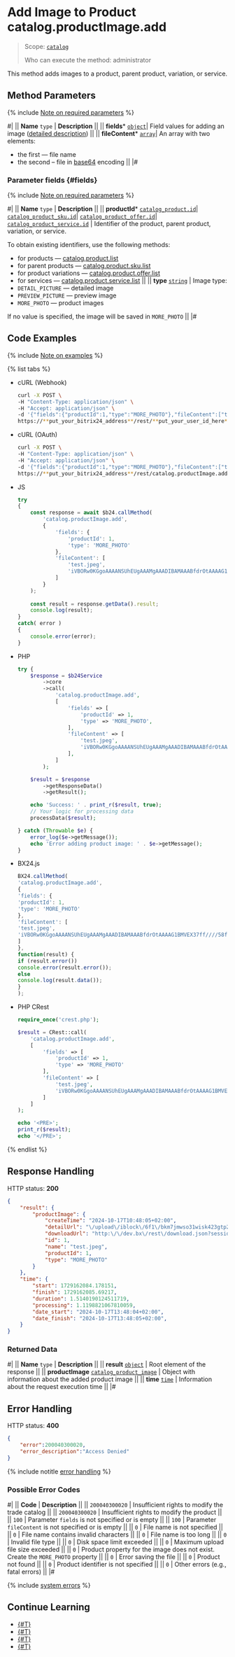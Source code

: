 # Add Image to Product catalog.productImage.add

> Scope: [`catalog`](../../scopes/permissions.md)
>
> Who can execute the method: administrator

This method adds images to a product, parent product, variation, or service.

## Method Parameters

{% include [Note on required parameters](../../../_includes/required.md) %}

#|
|| **Name**
`type` | **Description** ||
|| **fields***
[`object`](../../data-types.md)| Field values for adding an image ([detailed description](#fields)) ||
|| **fileContent***
[`array`](../../data-types.md)| An array with two elements:
- the first — file name
- the second – file in [base64](../../files/how-to-upload-files.md) encoding ||
|#

### Parameter fields {#fields}

{% include [Note on required parameters](../../../_includes/required.md) %}

#|
|| **Name**
`type` | **Description** ||
|| **productId***
[`catalog_product.id`](../data-types.md#catalog_product)\|
[`catalog_product_sku.id`](../data-types.md#catalog_product_sku)\|
[`catalog_product_offer.id`](../data-types.md#catalog_product_offer)\|
[`catalog_product_service.id`](../data-types.md#catalog_product_service) | Identifier of the product, parent product, variation, or service.

To obtain existing identifiers, use the following methods:
- for products — [catalog.product.list](../product/catalog-product-list.md)
- for parent products — [catalog.product.sku.list](../product/sku/catalog-product-sku-list.md)
- for product variations — [catalog.product.offer.list](../product/offer/catalog-product-offer-list.md)
- for services — [catalog.product.service.list](../product/service/catalog-product-service-list.md)
||
|| **type**
[`string`](../../data-types.md) | Image type:
- `DETAIL_PICTURE` — detailed image
- `PREVIEW_PICTURE` — preview image
- `MORE_PHOTO` — product images

If no value is specified, the image will be saved in `MORE_PHOTO`
||
|#

## Code Examples

{% include [Note on examples](../../../_includes/examples.md) %}

{% list tabs %}

- cURL (Webhook)

    ```bash
    curl -X POST \
    -H "Content-Type: application/json" \
    -H "Accept: application/json" \
    -d '{"fields":{"productId":1,"type":"MORE_PHOTO"},"fileContent":["test.jpeg","iVBORw0KGgoAAAANSUhEUgAAAMgAAADIBAMAAABfdrOtAAAAG1BMVEX37ff/­///58fn9+v3+/P779vv8+Pz47/j68/oDfe+3AAAACXBIWXMAAA7EAAAOxAGV­Kw4bAAABrUlEQVR4nO3UT0/CMBjH8ccx2I56IFynkHg1SgxHHCocSfQFGKP3­+e++xL1wn7bPUCAeKF5Mvp+EluX3ZN3ariIAAAAAAAAAAAAAAAAA/q2TwrXZ­ib94LTbj5GdgVbtKxhdXS+2uL270ajQbL9fz4WzcXwVWtbNeIdmt3qSQtwdJ­Ssku1/NHkfdVEKriHFey0G4haS3+ty4ZtEGoipMW+VS7T2m0zc+28tICq4rT­qXtuJV7kWdvsUJtuoc1Hm08ssKo4B1Wn1i6tJu5qrj9dA8lWEzOQEFhV3CCN­Tph2naJ0V+eu0SV+ry3WWQqBVcUNsgiP16ndS4SnzuffL5LWEgKrihqje7Y9­iDTN6mZ38geDNNX2dEm338b5XPafrmRuj/dj4fULfGoXeFTJ/guvayybW1i3­Vl7aM7h+3y2c+y07FfeZjaT9GHVrNYXPG/fkIbCqCPf+9d1WKiWtJSyP21r+­FaTrZ8+CULW7XliCUe0PyIUdkD29qQzdv7A0FoSq3R0fqaU78d0hPtw86hMX­99vAqqJlp757/W3vhMCqAAAAAAAAAAAAAAAAAPxbX82/SILlk9xfAAAAAElF­TkSuQmCCiVBORw0KGgoAAAANSUhEUgAAAMgAAADIBAMAAABfdrOtAAAAG1BM­VEX37ff////58fn9+v3+/P779vv8+Pz47/j68/oDfe+3AAAACXBIWXMAAA7E­AAAOxAGVKw4bAAABrUlEQVR4nO3UT0/CMBjH8ccx2I56IFynkHg1SgxHHCoc­SfQFGKP3+e++xL1wn7bPUCAeKF5Mvp+EluX3ZN3ariIAAAAAAAAAAAAAAAAA­/q2TwrXZib94LTbj5GdgVbtKxhdXS+2uL270ajQbL9fz4WzcXwVWtbNeIdmt­3qSQtwdJSsku1/NHkfdVEKriHFey0G4haS3+ty4ZtEGoipMW+VS7T2m0zc+2­8tICq4rTqXtuJV7kWdvsUJtuoc1Hm08ssKo4B1Wn1i6tJu5qrj9dA8lWEzOQ­EFhV3CCNTph2naJ0V+eu0SV+ry3WWQqBVcUNsgiP16ndS4SnzuffL5LWEgKr­ihqje7Y9iDTN6mZ38geDNNX2dEm338b5XPafrmRuj/dj4fULfGoXeFTJ/guv­ayybW1i3Vl7aM7h+3y2c+y07FfeZjaT9GHVrNYXPG/fkIbCqCPf+9d1WKiWt­JSyP21r+FaTrZ8+CULW7XliCUe0PyIUdkD29qQzdv7A0FoSq3R0fqaU78d0h­Ptw86hMX99vAqqJlp757/W3vhMCqAAAAAAAAAAAAAAAAAPxbX82/SILlk9xf­AAAAAElFTkSuQmCC"]}' \
    https://**put_your_bitrix24_address**/rest/**put_your_user_id_here**/**put_your_webhook_here**/catalog.productImage.add
    ```

- cURL (OAuth)

    ```bash
    curl -X POST \
    -H "Content-Type: application/json" \
    -H "Accept: application/json" \
    -d '{"fields":{"productId":1,"type":"MORE_PHOTO"},"fileContent":["test.jpeg","iVBORw0KGgoAAAANSUhEUgAAAMgAAADIBAMAAABfdrOtAAAAG1BMVEX37ff/­///58fn9+v3+/P779vv8+Pz47/j68/oDfe+3AAAACXBIWXMAAA7EAAAOxAGV­Kw4bAAABrUlEQVR4nO3UT0/CMBjH8ccx2I56IFynkHg1SgxHHCocSfQFGKP3­+e++xL1wn7bPUCAeKF5Mvp+EluX3ZN3ariIAAAAAAAAAAAAAAAAA/q2TwrXZ­ib94LTbj5GdgVbtKxhdXS+2uL270ajQbL9fz4WzcXwVWtbNeIdmt3qSQtwdJ­Ssku1/NHkfdVEKriHFey0G4haS3+ty4ZtEGoipMW+VS7T2m0zc+28tICq4rT­qXtuJV7kWdvsUJtuoc1Hm08ssKo4B1Wn1i6tJu5qrj9dA8lWEzOQEFhV3CCN­Tph2naJ0V+eu0SV+ry3WWQqBVcUNsgiP16ndS4SnzuffL5LWEgKrihqje7Y9­iDTN6mZ38geDNNX2dEm338b5XPafrmRuj/dj4fULfGoXeFTJ/guvayybW1i3­Vl7aM7h+3y2c+y07FfeZjaT9GHVrNYXPG/fkIbCqCPf+9d1WKiWtJSyP21r+­FaTrZ8+CULW7XliCUe0PyIUdkD29qQzdv7A0FoSq3R0fqaU78d0hPtw86hMX­99vAqqJlp757/W3vhMCqAAAAAAAAAAAAAAAAAPxbX82/SILlk9xfAAAAAElF­TkSuQmCCiVBORw0KGgoAAAANSUhEUgAAAMgAAADIBAMAAABfdrOtAAAAG1BM­VEX37ff////58fn9+v3+/P779vv8+Pz47/j68/oDfe+3AAAACXBIWXMAAA7E­AAAOxAGVKw4bAAABrUlEQVR4nO3UT0/CMBjH8ccx2I56IFynkHg1SgxHHCoc­SfQFGKP3+e++xL1wn7bPUCAeKF5Mvp+EluX3ZN3ariIAAAAAAAAAAAAAAAAA­/q2TwrXZib94LTbj5GdgVbtKxhdXS+2uL270ajQbL9fz4WzcXwVWtbNeIdmt­3qSQtwdJSsku1/NHkfdVEKriHFey0G4haS3+ty4ZtEGoipMW+VS7T2m0zc+2­8tICq4rTqXtuJV7kWdvsUJtuoc1Hm08ssKo4B1Wn1i6tJu5qrj9dA8lWEzOQ­EFhV3CCNTph2naJ0V+eu0SV+ry3WWQqBVcUNsgiP16ndS4SnzuffL5LWEgKr­ihqje7Y9iDTN6mZ38geDNNX2dEm338b5XPafrmRuj/dj4fULfGoXeFTJ/guv­ayybW1i3Vl7aM7h+3y2c+y07FfeZjaT9GHVrNYXPG/fkIbCqCPf+9d1WKiWt­JSyP21r+FaTrZ8+CULW7XliCUe0PyIUdkD29qQzdv7A0FoSq3R0fqaU78d0h­Ptw86hMX99vAqqJlp757/W3vhMCqAAAAAAAAAAAAAAAAAPxbX82/SILlk9xf­AAAAAElFTkSuQmCC"],"auth":"**put_access_token_here**"}' \
    https://**put_your_bitrix24_address**/rest/catalog.productImage.add
    ```

- JS

    ```js
    try
    {
        const response = await $b24.callMethod(
            'catalog.productImage.add',
            {
                'fields': {
                    'productId': 1,
                    'type': 'MORE_PHOTO'
                },
                'fileContent': [
                    'test.jpeg',
                    'iVBORw0KGgoAAAANSUhEUgAAAMgAAADIBAMAAABfdrOtAAAAG1BMVEX37ff/­///58fn9+v3+/P779vv8+Pz47/j68/oDfe+3AAAACXBIWXMAAA7EAAAOxAGV­Kw4bAAABrUlEQVR4nO3UT0/CMBjH8ccx2I56IFynkHg1SgxHHCocSfQFGKP3­+e++xL1wn7bPUCAeKF5Mvp+EluX3ZN3ariIAAAAAAAAAAAAAAAAA/q2TwrXZ­ib94LTbj5GdgVbtKxhdXS+2uL270ajQbL9fz4WzcXwVWtbNeIdmt3qSQtwdJ­Ssku1/NHkfdVEKriHFey0G4haS3+ty4ZtEGoipMW+VS7T2m0zc+28tICq4rT­qXtuJV7kWdvsUJtuoc1Hm08ssKo4B1Wn1i6tJu5qrj9dA8lWEzOQEFhV3CCN­Tph2naJ0V+eu0SV+ry3WWQqBVcUNsgiP16ndS4SnzuffL5LWEgKrihqje7Y9­iDTN6mZ38geDNNX2dEm338b5XPafrmRuj/dj4fULfGoXeFTJ/guvayybW1i3­Vl7aM7h+3y2c+y07FfeZjaT9GHVrNYXPG/fkIbCqCPf+9d1WKiWtJSyP21r+­FaTrZ8+CULW7XliCUe0PyIUdkD29qQzdv7A0FoSq3R0fqaU78d0hPtw86hMX­99vAqqJlp757/W3vhMCqAAAAAAAAAAAAAAAAAPxbX82/SILlk9xfAAAAAElF­TkSuQmCCiVBORw0KGgoAAAANSUhEUgAAAMgAAADIBAMAAABfdrOtAAAAG1BM­VEX37ff////58fn9+v3+/P779vv8+Pz47/j68/oDfe+3AAAACXBIWXMAAA7E­AAAOxAGVKw4bAAABrUlEQVR4nO3UT0/CMBjH8ccx2I56IFynkHg1SgxHHCoc­SfQFGKP3+e++xL1wn7bPUCAeKF5Mvp+EluX3ZN3ariIAAAAAAAAAAAAAAAAA­/q2TwrXZib94LTbj5GdgVbtKxhdXS+2uL270ajQbL9fz4WzcXwVWtbNeIdmt­3qSQtwdJSsku1/NHkfdVEKriHFey0G4haS3+ty4ZtEGoipMW+VS7T2m0zc+2­8tICq4rTqXtuJV7kWdvsUJtuoc1Hm08ssKo4B1Wn1i6tJu5qrj9dA8lWEzOQ­EFhV3CCNTph2naJ0V+eu0SV+ry3WWQqBVcUNsgiP16ndS4SnzuffL5LWEgKr­ihqje7Y9iDTN6mZ38geDNNX2dEm338b5XPafrmRuj/dj4fULfGoXeFTJ/guv­ayybW1i3Vl7aM7h+3y2c+y07FfeZjaT9GHVrNYXPG/fkIbCqCPf+9d1WKiWt­JSyP21r+FaTrZ8+CULW7XliCUe0PyIUdkD29qQzdv7A0FoSq3R0fqaU78d0h­Ptw86hMX99vAqqJlp757/W3vhMCqAAAAAAAAAAAAAAAAAPxbX82/SILlk9xf­AAAAAElFTkSuQmCC'
                ]
            }
        );
        
        const result = response.getData().result;
        console.log(result);
    }
    catch( error )
    {
        console.error(error);
    }
    ```

- PHP

    ```php
    try {
        $response = $b24Service
            ->core
            ->call(
                'catalog.productImage.add',
                [
                    'fields' => [
                        'productId' => 1,
                        'type' => 'MORE_PHOTO',
                    ],
                    'fileContent' => [
                        'test.jpeg',
                        'iVBORw0KGgoAAAANSUhEUgAAAMgAAADIBAMAAABfdrOtAAAAG1BMVEX37ff/­///58fn9+v3+/P779vv8+Pz47/j68/oDfe+3AAAACXBIWXMAAA7EAAAOxAGV­Kw4bAAABrUlEQVR4nO3UT0/CMBjH8ccx2I56IFynkHg1SgxHHCocSfQFGKP3­+e++xL1wn7bPUCAeKF5Mvp+EluX3ZN3ariIAAAAAAAAAAAAAAAAA/q2TwrXZ­ib94LTbj5GdgVbtKxhdXS+2uL270ajQbL9fz4WzcXwVWtbNeIdmt3qSQtwdJ­Ssku1/NHkfdVEKriHFey0G4haS3+ty4ZtEGoipMW+VS7T2m0zc+28tICq4rT­qXtuJV7kWdvsUJtuoc1Hm08ssKo4B1Wn1i6tJu5qrj9dA8lWEzOQEFhV3CCN­Tph2naJ0V+eu0SV+ry3WWQqBVcUNsgiP16ndS4SnzuffL5LWEgKrihqje7Y9­iDTN6mZ38geDNNX2dEm338b5XPafrmRuj/dj4fULfGoXeFTJ/guvayybW1i3­Vl7aM7h+3y2c+y07FfeZjaT9GHVrNYXPG/fkIbCqCPf+9d1WKiWtJSyP21r+­FaTrZ8+CULW7XliCUe0PyIUdkD29qQzdv7A0FoSq3R0fqaU78d0hPtw86hMX­99vAqqJlp757/W3vhMCqAAAAAAAAAAAAAAAAAPxbX82/SILlk9xfAAAAAElF­TkSuQmCCiVBORw0KGgoAAAANSUhEUgAAAMgAAADIBAMAAABfdrOtAAAAG1BM­VEX37ff////58fn9+v3+/P779vv8+Pz47/j68/oDfe+3AAAACXBIWXMAAA7E­AAAOxAGVKw4bAAABrUlEQVR4nO3UT0/CMBjH8ccx2I56IFynkHg1SgxHHCoc­SfQFGKP3+e++xL1wn7bPUCAeKF5Mvp+EluX3ZN3ariIAAAAAAAAAAAAAAAAA­/q2TwrXZib94LTbj5GdgVbtKxhdXS+2uL270ajQbL9fz4WzcXwVWtbNeIdmt­3qSQtwdJSsku1/NHkfdVEKriHFey0G4haS3+ty4ZtEGoipMW+VS7T2m0zc+2­8tICq4rTqXtuJV7kWdvsUJtuoc1Hm08ssKo4B1Wn1i6tJu5qrj9dA8lWEzOQ­EFhV3CCNTph2naJ0V+eu0SV+ry3WWQqBVcUNsgiP16ndS4SnzuffL5LWEgKr­ihqje7Y9iDTN6mZ38geDNNX2dEm338b5XPafrmRuj/dj4fULfGoXeFTJ/guv­ayybW1i3Vl7aM7h+3y2c+y07FfeZjaT9GHVrNYXPG/fkIbCqCPf+9d1WKiWt­JSyP21r+FaTrZ8+CULW7XliCUe0PyIUdkD29qQzdv7A0FoSq3R0fqaU78d0h­Ptw86hMX99vAqqJlp757/W3vhMCqAAAAAAAAAAAAAAAAAPxbX82/SILlk9xf­AAAAAElFTkSuQmCC',
                    ],
                ]
            );
    
        $result = $response
            ->getResponseData()
            ->getResult();
    
        echo 'Success: ' . print_r($result, true);
        // Your logic for processing data
        processData($result);
    
    } catch (Throwable $e) {
        error_log($e->getMessage());
        echo 'Error adding product image: ' . $e->getMessage();
    }
    ```

- BX24.js

    ```js
    BX24.callMethod(
    'catalog.productImage.add',
    {
    'fields': {
    'productId': 1,
    'type': 'MORE_PHOTO'
    },
    'fileContent': [
    'test.jpeg',
    'iVBORw0KGgoAAAANSUhEUgAAAMgAAADIBAMAAABfdrOtAAAAG1BMVEX37ff/­///58fn9+v3+/P779vv8+Pz47/j68/oDfe+3AAAACXBIWXMAAA7EAAAOxAGV­Kw4bAAABrUlEQVR4nO3UT0/CMBjH8ccx2I56IFynkHg1SgxHHCocSfQFGKP3­+e++xL1wn7bPUCAeKF5Mvp+EluX3ZN3ariIAAAAAAAAAAAAAAAAA/q2TwrXZ­ib94LTbj5GdgVbtKxhdXS+2uL270ajQbL9fz4WzcXwVWtbNeIdmt3qSQtwdJ­Ssku1/NHkfdVEKriHFey0G4haS3+ty4ZtEGoipMW+VS7T2m0zc+28tICq4rT­qXtuJV7kWdvsUJtuoc1Hm08ssKo4B1Wn1i6tJu5qrj9dA8lWEzOQEFhV3CCN­Tph2naJ0V+eu0SV+ry3WWQqBVcUNsgiP16ndS4SnzuffL5LWEgKrihqje7Y9­iDTN6mZ38geDNNX2dEm338b5XPafrmRuj/dj4fULfGoXeFTJ/guvayybW1i3­Vl7aM7h+3y2c+y07FfeZjaT9GHVrNYXPG/fkIbCqCPf+9d1WKiWtJSyP21r+­FaTrZ8+CULW7XliCUe0PyIUdkD29qQzdv7A0FoSq3R0fqaU78d0hPtw86hMX­99vAqqJlp757/W3vhMCqAAAAAAAAAAAAAAAAAPxbX82/SILlk9xfAAAAAElF­TkSuQmCCiVBORw0KGgoAAAANSUhEUgAAAMgAAADIBAMAAABfdrOtAAAAG1BM­VEX37ff////58fn9+v3+/P779vv8+Pz47/j68/oDfe+3AAAACXBIWXMAAA7E­AAAOxAGVKw4bAAABrUlEQVR4nO3UT0/CMBjH8ccx2I56IFynkHg1SgxHHCoc­SfQFGKP3+e++xL1wn7bPUCAeKF5Mvp+EluX3ZN3ariIAAAAAAAAAAAAAAAAA­/q2TwrXZib94LTbj5GdgVbtKxhdXS+2uL270ajQbL9fz4WzcXwVWtbNeIdmt­3qSQtwdJSsku1/NHkfdVEKriHFey0G4haS3+ty4ZtEGoipMW+VS7T2m0zc+2­8tICq4rTqXtuJV7kWdvsUJtuoc1Hm08ssKo4B1Wn1i6tJu5qrj9dA8lWEzOQ­EFhV3CCNTph2naJ0V+eu0SV+ry3WWQqBVcUNsgiP16ndS4SnzuffL5LWEgKr­ihqje7Y9iDTN6mZ38geDNNX2dEm338b5XPafrmRuj/dj4fULfGoXeFTJ/guv­ayybW1i3Vl7aM7h+3y2c+y07FfeZjaT9GHVrNYXPG/fkIbCqCPf+9d1WKiWt­JSyP21r+FaTrZ8+CULW7XliCUe0PyIUdkD29qQzdv7A0FoSq3R0fqaU78d0h­Ptw86hMX99vAqqJlp757/W3vhMCqAAAAAAAAAAAAAAAAAPxbX82/SILlk9xf­AAAAAElFTkSuQmCC'
    ]
    },
    function(result) {
    if (result.error())
    console.error(result.error());
    else
    console.log(result.data());
    }
    );
    ```

- PHP CRest

    ```php
    require_once('crest.php');

    $result = CRest::call(
        'catalog.productImage.add',
        [
            'fields' => [
                'productId' => 1,
                'type' => 'MORE_PHOTO'
            ],
            'fileContent' => [
                'test.jpeg',
                'iVBORw0KGgoAAAANSUhEUgAAAMgAAADIBAMAAABfdrOtAAAAG1BMVEX37ff/­///58fn9+v3+/P779vv8+Pz47/j68/oDfe+3AAAACXBIWXMAAA7EAAAOxAGV­Kw4bAAABrUlEQVR4nO3UT0/CMBjH8ccx2I56IFynkHg1SgxHHCocSfQFGKP3­+e++xL1wn7bPUCAeKF5Mvp+EluX3ZN3ariIAAAAAAAAAAAAAAAAA/q2TwrXZ­ib94LTbj5GdgVbtKxhdXS+2uL270ajQbL9fz4WzcXwVWtbNeIdmt3qSQtwdJ­Ssku1/NHkfdVEKriHFey0G4haS3+ty4ZtEGoipMW+VS7T2m0zc+28tICq4rT­qXtuJV7kWdvsUJtuoc1Hm08ssKo4B1Wn1i6tJu5qrj9dA8lWEzOQEFhV3CCN­Tph2naJ0V+eu0SV+ry3WWQqBVcUNsgiP16ndS4SnzuffL5LWEgKrihqje7Y9­iDTN6mZ38geDNNX2dEm338b5XPafrmRuj/dj4fULfGoXeFTJ/guvayybW1i3­Vl7aM7h+3y2c+y07FfeZjaT9GHVrNYXPG/fkIbCqCPf+9d1WKiWtJSyP21r+­FaTrZ8+CULW7XliCUe0PyIUdkD29qQzdv7A0FoSq3R0fqaU78d0hPtw86hMX­99vAqqJlp757/W3vhMCqAAAAAAAAAAAAAAAAAPxbX82/SILlk9xfAAAAAElF­TkSuQmCCiVBORw0KGgoAAAANSUhEUgAAAMgAAADIBAMAAABfdrOtAAAAG1BM­VEX37ff////58fn9+v3+/P779vv8+Pz47/j68/oDfe+3AAAACXBIWXMAAA7E­AAAOxAGVKw4bAAABrUlEQVR4nO3UT0/CMBjH8ccx2I56IFynkHg1SgxHHCoc­SfQFGKP3+e++xL1wn7bPUCAeKF5Mvp+EluX3ZN3ariIAAAAAAAAAAAAAAAAA­/q2TwrXZib94LTbj5GdgVbtKxhdXS+2uL270ajQbL9fz4WzcXwVWtbNeIdmt­3qSQtwdJSsku1/NHkfdVEKriHFey0G4haS3+ty4ZtEGoipMW+VS7T2m0zc+2­8tICq4rTqXtuJV7kWdvsUJtuoc1Hm08ssKo4B1Wn1i6tJu5qrj9dA8lWEzOQ­EFhV3CCNTph2naJ0V+eu0SV+ry3WWQqBVcUNsgiP16ndS4SnzuffL5LWEgKr­ihqje7Y9iDTN6mZ38geDNNX2dEm338b5XPafrmRuj/dj4fULfGoXeFTJ/guv­ayybW1i3Vl7aM7h+3y2c+y07FfeZjaT9GHVrNYXPG/fkIbCqCPf+9d1WKiWt­JSyP21r+FaTrZ8+CULW7XliCUe0PyIUdkD29qQzdv7A0FoSq3R0fqaU78d0h­Ptw86hMX99vAqqJlp757/W3vhMCqAAAAAAAAAAAAAAAAAPxbX82/SILlk9xf­AAAAAElFTkSuQmCC'
            ]
        ]
    );

    echo '<PRE>';
    print_r($result);
    echo '</PRE>';
    ```

{% endlist %}

## Response Handling

HTTP status: **200**

```json
{
    "result": {
        "productImage": {
            "createTime": "2024-10-17T10:48:05+02:00",
            "detailUrl": "\/upload\/iblock\/6f1\/bkm7jmwso31wisk423gtp28iagy2e8v0\/test.jpeg",
            "downloadUrl": "http:\/\/dev.bx\/rest\/download.json?sessid=ae1ada0e5c85babd18ce4af4c702d1d9\u0026token=catalog%7CaWQ9NzY1MSZfPWFOZnFTbFdJTDdyUXZ6NGFGN1I5VFI5VTF4bzI2RGxD%7CImRvd25sb2FkfGNhdGFsb2d8YVdROU56WTFNU1pmUFdGT1puRlRiRmRKVERkeVVYWjZOR0ZHTjFJNVZGSTVWVEY0YnpJMlJHeER8YWUxYWRhMGU1Yzg1YmFiZDE4Y2U0YWY0YzcwMmQxZDki.zYr4q9yeVqZi7Wi1OIUcAxPZJkuGcdKtLBTITbCIWsk%3D",
            "id": 1,
            "name": "test.jpeg",
            "productId": 1,
            "type": "MORE_PHOTO"
        }
    },
    "time": {
        "start": 1729162084.178151,
        "finish": 1729162085.69217,
        "duration": 1.5140190124511719,
        "processing": 1.1198821067810059,
        "date_start": "2024-10-17T13:48:04+02:00",
        "date_finish": "2024-10-17T13:48:05+02:00",
    }
}
```

### Returned Data

#|
|| **Name**
`type` | **Description** ||
|| **result**
[`object`](../../data-types.md) | Root element of the response ||
|| **productImage**
[`catalog_product_image`](../data-types.md#catalog_product_image) | Object with information about the added product image ||
|| **time**
[`time`](../../data-types.md#time) | Information about the request execution time ||
|#

## Error Handling

HTTP status: **400**

```json
{
    "error":200040300020,
    "error_description":"Access Denied"
}
```

{% include notitle [error handling](../../../_includes/error-info.md) %}

### Possible Error Codes

#|
|| **Code** | **Description** ||
|| `200040300020` | Insufficient rights to modify the trade catalog
||
|| `200040300020` | Insufficient rights to modify the product
||
|| `100` | Parameter `fields` is not specified or is empty
|| 
|| `100` | Parameter `fileContent` is not specified or is empty
|| 
|| `0` | File name is not specified
|| 
|| `0` | File name contains invalid characters
|| 
|| `0` | File name is too long
|| 
|| `0` | Invalid file type
|| 
|| `0` | Disk space limit exceeded
|| 
|| `0` | Maximum upload file size exceeded
|| 
|| `0` | Product property for the image does not exist. Create the `MORE_PHOTO` property
|| 
|| `0` | Error saving the file
|| 
|| `0` | Product not found
|| 
|| `0` | Product identifier is not specified
|| 
|| `0` | Other errors (e.g., fatal errors)
|| 
|#

{% include [system errors](../../../_includes/system-errors.md) %}

## Continue Learning 

- [{#T}](./catalog-product-image-get.md)
- [{#T}](./catalog-product-image-list.md)
- [{#T}](./catalog-product-image-delete.md)
- [{#T}](./catalog-product-image-get-fields.md)